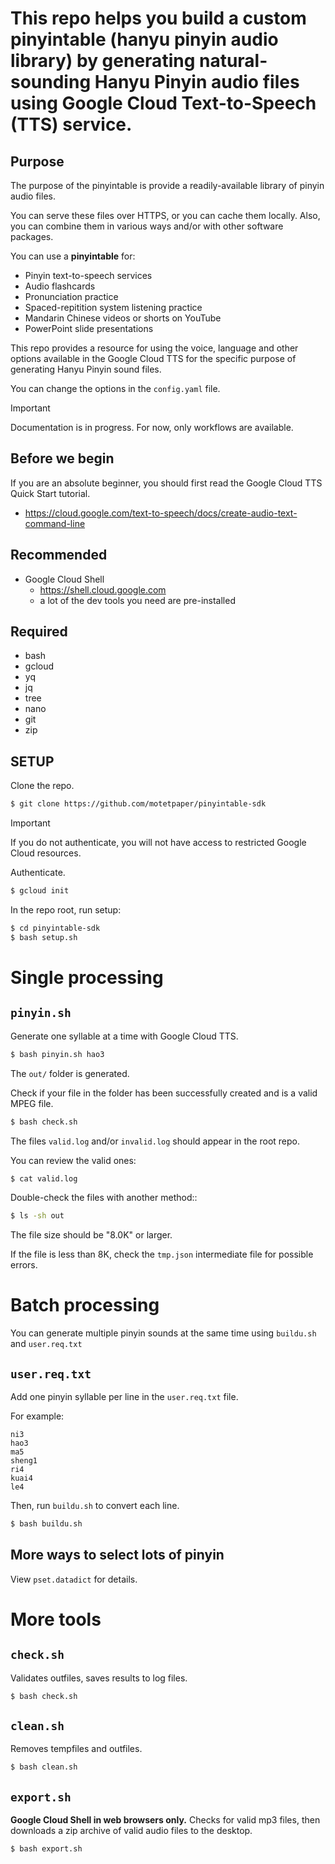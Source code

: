 # This repo helps you build a custom pinyintable (hanyu pinyin audio library) by generating natural-sounding Hanyu Pinyin audio files using Google Cloud Text-to-Speech (TTS) service.

## Purpose

The purpose of the pinyintable is provide a readily-available library of pinyin audio files.

You can serve these files over HTTPS, or you can cache them locally. Also, you can combine them in various ways and/or with other software packages.

You can use a **pinyintable** for:
  + Pinyin text-to-speech services
  + Audio flashcards
  + Pronunciation practice
  + Spaced-repitition system listening practice
  + Mandarin Chinese videos or shorts on YouTube
  + PowerPoint slide presentations

This repo provides a resource for using the voice, language and other options available in the Google Cloud TTS for the specific purpose of generating Hanyu Pinyin sound files.

You can change the options in the `config.yaml` file.

>[!IMPORTANT]
> Documentation is in progress. For now, only workflows are available.

## Before we begin

If you are an absolute beginner, you should first read the Google Cloud TTS Quick Start tutorial.

  + https://cloud.google.com/text-to-speech/docs/create-audio-text-command-line

## Recommended
  + Google Cloud Shell
    + https://shell.cloud.google.com
    + a lot of the dev tools you need are pre-installed

## Required

  + bash
  + gcloud
  + yq
  + jq
  + tree
  + nano
  + git
  + zip

## SETUP

Clone the repo.
```bash
$ git clone https://github.com/motetpaper/pinyintable-sdk
````

>[!IMPORTANT]
> If you do not authenticate, you will not have access to restricted Google Cloud resources.

Authenticate.
```bash
$ gcloud init
```

In the repo root, run setup:
```bash
$ cd pinyintable-sdk
$ bash setup.sh
```

# Single processing

## `pinyin.sh`

Generate one syllable at a time with Google Cloud TTS.
```bash
$ bash pinyin.sh hao3
```

The `out/` folder is generated. 

Check if your file in the folder has been successfully created and is a valid MPEG file.

```bash
$ bash check.sh
```

The files `valid.log` and/or `invalid.log` should appear in the root repo. 

You can review the valid ones:
```bash
$ cat valid.log
```

Double-check the files with another method::
```bash
$ ls -sh out
```

The file size should be "8.0K" or larger. 

If the file is less than 8K, check the `tmp.json` intermediate file for possible errors.

# Batch processing

You can generate multiple pinyin sounds at the same time using `buildu.sh` and `user.req.txt`

## `user.req.txt`

Add one pinyin syllable per line in the `user.req.txt` file.

For example:
```
ni3
hao3
ma5
sheng1
ri4
kuai4
le4
````

Then, run `buildu.sh` to convert each line.

```bash
$ bash buildu.sh
```

## More ways to select lots of pinyin

View `pset.datadict` for details.


# More tools


## `check.sh`

Validates outfiles, saves results to log files.
```bash
$ bash check.sh
```

## `clean.sh`

Removes tempfiles and outfiles.
```bash
$ bash clean.sh
```

## `export.sh`

**Google Cloud Shell in web browsers only.** Checks for valid mp3 files, then downloads a zip archive of valid audio files to the desktop.
```bash
$ bash export.sh
```



